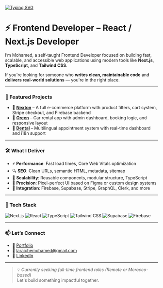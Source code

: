 [![Typing SVG](https://readme-typing-svg.herokuapp.com?font=Quicksand&weight=800&size=36&pause=1000&color=1E90FF&background=050A1000&multiline=true&width=600&lines=Hello+There%F0%9F%91%8B%F0%9F%8F%BC%2C+I'm+Mohamed)](https://git.io/typing-svg)

# ⚡ Frontend Developer – React / Next.js Developer

I’m Mohamed, a self-taught Frontend Developer focused on building fast, scalable, and accessible web applications using modern tools like **Next.js**, **TypeScript**, and **Tailwind CSS**.

If you're looking for someone who **writes clean, maintainable code** and **delivers real-world solutions** — you're in the right place.

---

### 🚀 Featured Projects

- 🔹 **[Nexton](https://nexton.molaraiche.com/)** – A full e-commerce platform with product filters, cart system, Stripe checkout, and Firebase backend  
- 🔹 **[Oreen](https://oreen.molaraiche.com/)** – Car rental app with admin dashboard, booking logic, and responsive layout  
- 🔹 **[Dental](https://dental.molaraiche.com/)** – Multilingual appointment system with real-time dashboard and i18n support

---

### 🛠️ What I Deliver

- ⚡ **Performance**: Fast load times, Core Web Vitals optimization  
- 🔍 **SEO**: Clean URLs, semantic HTML, metadata, sitemap  
- 🧱 **Scalability**: Reusable components, modular structure, TypeScript  
- 🎯 **Precision**: Pixel-perfect UI based on Figma or custom design systems  
- 🔗 **Integration**: Firebase, Supabase, Stripe, GraphQL, Clerk, and more

---

### 🧰 Tech Stack

![Next.js](https://img.shields.io/badge/-Next.js-000000?style=flat&logo=next.js&logoColor=fff)  ![React](https://img.shields.io/badge/-React-61DAFB?style=flat&logo=react&logoColor=000)  ![TypeScript](https://img.shields.io/badge/-TypeScript-3178C6?style=flat&logo=typescript&logoColor=fff)  ![Tailwind CSS](https://img.shields.io/badge/-TailwindCSS-38B2AC?style=flat&logo=tailwind-css&logoColor=fff)  ![Supabase](https://img.shields.io/badge/-Supabase-3ECF8E?style=flat&logo=supabase&logoColor=fff)  ![Firebase](https://img.shields.io/badge/-Firebase-FFCA28?style=flat&logo=firebase&logoColor=000)

---

### 📫 Let’s Connect

- 🔗 [Portfolio](https://www.molaraiche.com/)  
- 📧 [laraichemohamed@gmail.com](mailto:laraichemohamed@gmail.com)  
- 💼 [LinkedIn](https://www.linkedin.com/in/mohamedlaraiche/)

---

> 💡 *Currently seeking full-time frontend roles (Remote or Morocco-based)*  
> Let's build something impactful together.
